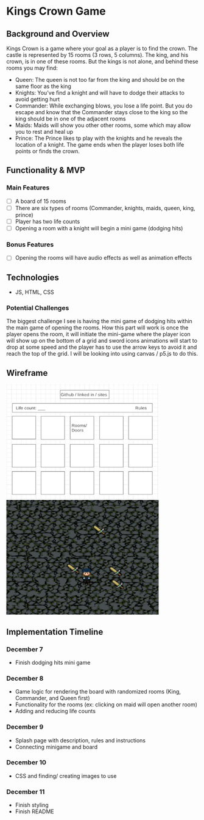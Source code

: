 # Kings Crown Game 

## Background and Overview
Kings Crown is a game where your goal as a player is to find the crown. The castle is represented by 15 rooms (3 rows, 5 columns). The king, and his crown, is in one of these rooms. But the kings is not alone, and behind these rooms you may find:
- Queen: The queen is not too far from the king and should be on the same floor as the king
- Knights: You've find a knight and will have to dodge their attacks to avoid getting hurt
- Commander: While exchanging blows, you lose a life point. But you do escape and know that the Commander stays close to the king so the king should be in one of the adjacent rooms
- Maids: Maids will show you other other rooms, some which may allow you to rest and heal up
- Prince: The Prince likes tp play with the knights and he reveals the location of a knight. 
The game ends when the player loses both life points or finds the crown.

## Functionality & MVP
### Main Features
- [ ] A board of 15 rooms
- [ ] There are six types of rooms (Commander, knights, maids, queen, king, prince)
- [ ] Player has two life counts
- [ ] Opening a room with a knight will begin a mini game (dodging hits)
### Bonus Features
- [ ] Opening the rooms will have audio effects as well as animation effects

## Technologies
- JS, HTML, CSS
### Potential Challenges
The biggest challenge I see is having the mini game of dodging hits within the main game of opening the rooms. How this part will work is once the player opens the room, it will initiate the mini-game where the player icon will show up on the bottom of a grid and sword icons animations will start to drop at some speed and the player has to use the arrow keys to avoid it and reach the top of the grid. I will be looking into using canvas / p5.js to do this.

## Wireframe
<img src="/src/images/wireframe.png" width="400" height="300"/>
<img src="/src/images/wireframe2.png" width="400" height="300"/>

## Implementation Timeline
### December 7
* Finish dodging hits mini game 

### December 8
* Game logic for rendering the board with randomized rooms (King, Commander, and Queen first)
* Functionality for the rooms (ex: clicking on maid will open another room)
* Adding and reducing life counts 

### December 9
* Splash page with description, rules and instructions
* Connecting minigame and board

### December 10
* CSS and finding/ creating images to use

### December 11
* Finish styling
* Finish README


